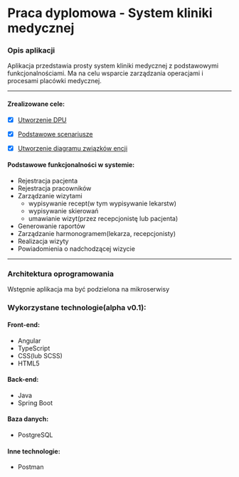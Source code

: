 # Praca dyplomowa - System kliniki medycznej

### Opis aplikacji
Aplikacja przedstawia prosty system kliniki medycznej z podstawowymi funkcjonalnościami. Ma na celu wsparcie zarządzania operacjami i procesami placówki medycznej.

---

#### Zrealizowane cele:
- [x] [Utworzenie DPU](https://github.com/Pawel-Raciborski/system-kliniki-medycznej/tree/main/Koncepcja%20systemu/Diagramy%20przypadk%C3%B3w%20u%C5%BCycia)
- [x] [Podstawowe scenariusze](https://github.com/Pawel-Raciborski/system-kliniki-medycznej/blob/main/Koncepcja%20systemu/Scenariusze/System%20kliniki%20medycznej%20-%20scenariusze.pdf)
- [x] [Utworzenie diagramu związków encji](https://github.com/Pawel-Raciborski/system-kliniki-medycznej/blob/main/Koncepcja%20systemu/Diagram%20zwi%C4%85zk%C3%B3w%20encji/diagram_zwi%C4%85zk%C3%B3w_encji.png)


#### Podstawowe funkcjonalności w systemie:
- Rejestracja pacjenta
- Rejestracja pracowników
- Zarządzanie wizytami
    - wypisywanie recept(w tym wypisywanie lekarstw)
    - wypisywanie skierowań
    - umawianie wizyt(przez recepcjonistę lub pacjenta)
- Generowanie raportów
- Zarządzanie harmonogramem(lekarza, recepcjonisty)
- Realizacja wizyty
- Powiadomienia o nadchodzącej wizycie

---

### Architektura oprogramowania
Wstępnie aplikacja ma być podzielona na mikroserwisy

### Wykorzystane technologie(alpha v0.1):

#### Front-end:
- Angular
- TypeScript
- CSS(lub SCSS)
- HTML5

#### Back-end:
- Java
- Spring Boot

#### Baza danych:
- PostgreSQL

#### Inne technologie:
- Postman
